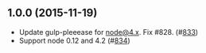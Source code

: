 ## 1.0.0 (2015-11-19)

* Update gulp-pleeease for node@4.x. Fix #828. (#[833](https://github.com/SC5/sc5-styleguide/pull/833))
* Support node 0.12 and 4.2 (#[834](https://github.com/SC5/sc5-styleguide/pull/834))

